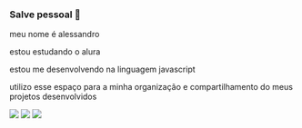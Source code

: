 ### Salve pessoal 👋

meu nome é alessandro

estou estudando o alura

estou me desenvolvendo na linguagem javascript

utilizo esse espaço para a minha organização e compartilhamento do meus projetos desenvolvidos

![](https://media1.tenor.com/m/jN1QJCytfrwAAAAC/caesar-zeppeli.gif)
![](https://media1.tenor.com/m/S0etLbUHAtAAAAAd/cool-fun.gif)
![](https://media1.tenor.com/m/oa1Wk6YPHmgAAAAC/pepe-laugh-he-doesnt-know.gif)


